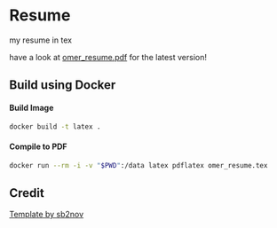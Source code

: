 # Resume
my resume in tex

have a look at [omer_resume.pdf](https://github.com/omerwyo/resume/blob/main/omer_resume.pdf) for the latest version!

## Build using Docker

#### Build Image
```sh
docker build -t latex .
```

#### Compile to PDF
```sh
docker run --rm -i -v "$PWD":/data latex pdflatex omer_resume.tex
```

## Credit

[Template by sb2nov](https://github.com/sb2nov/resume)

